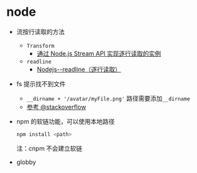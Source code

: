 # node

- 流按行读取的方法

  - `Transform`
    - [通过 Node.js Stream API 实现逐行读取的实例](https://blog.CSDN.net/hsl0530hsl/article/details/87865310)
  - `readline`
    - [Nodejs--readline（逐行读取）](https://blog.CSDN.net/weixin_34050389/article/details/92387269)

- fs 提示找不到文件

  - `__dirname + '/avatar/myFile.png'` 路径需要添加`__dirname`
  - [参考 @stackoverflow](https://stackoverflow.com/questions/34811222/writefile-no-such-file-or-directory)

- npm 的软链功能，可以使用本地路径

  ```js
  npm install <path>
  ```

  注：cnpm 不会建立软链

- globby
